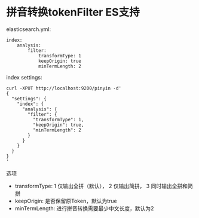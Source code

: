 拼音转换tokenFilter ES支持
==========
elasticsearch.yml:

    index:
        analysis:
            filter:
                transformType: 1
                keepOrigin: true
                minTermLength: 2

index settings:

    curl -XPUT http://localhost:9200/pinyin -d'
    {
      "settings": {
        "index": {
          "analysis": {
            "filter": {
              "transformType": 1,
              "keepOrigin": true,
              "minTermLength": 2
            }
          }
        }
      }
    }
    '

选项
* transformType: 1 仅输出全拼（默认）， 2 仅输出简拼， 3 同时输出全拼和简拼
* keepOrigin: 是否保留原Token，默认为true
* minTermLength: 进行拼音转换需要最少中文长度，默认为2
